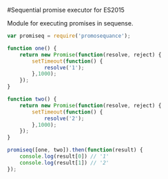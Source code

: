 #Sequential promise executor for ES2015

Module for executing promises in sequense.

```javascript
var promiseq = require('promosequance');

function one() {
    return new Promise(function(resolve, reject) {
        setTimeout(function() {
            resolve('1');
        },1000);
    });
}

function two() {
    return new Promise(function(resolve, reject) {
        setTimeout(function() {
            resolve('2');
        },1000);
    });
}

promiseq([one, two]).then(function(result) {
    console.log(result[0]) // '1'
    console.log(result[1]) // '2'
});
```
